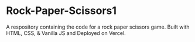 # Rock-Paper-Scissors1
A respository containing the code for a rock paper scissors game. Built with HTML, CSS, &amp; Vanilla JS and Deployed on Vercel. 
